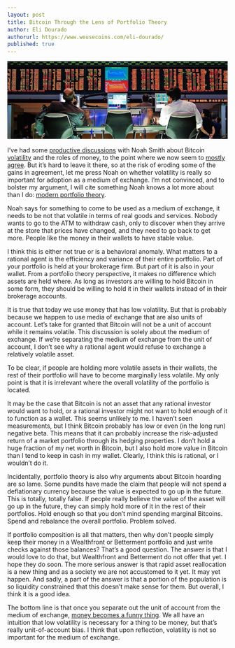 ```yaml
---
layout: post
title: Bitcoin Through the Lens of Portfolio Theory
author: Eli Dourado
authorurl: https://www.weusecoins.com/eli-dourado/
published: true
---
```


<center><img src="/images/bitcoin-traders.jpg" alt="bitcoin traders"></center>
<p>I’ve had some <a href="/bitcoin-as-a-medium-of-settlement/">productive discussions</a> with Noah Smith about Bitcoin <a href="/bitcoin-volatility-as-an-asset-class/">volatility</a> and the roles of money, to the point where we now seem to <a href="http://www.bloombergview.com/articles/2015-06-17/bitcoin-volatility-prevents-it-from-becoming-money">mostly agree</a>. But it’s hard to leave it there, so at the risk of eroding some of the gains in agreement, let me press Noah on whether volatility is really so important for adoption as a medium of exchange. I’m not convinced, and to bolster my argument, I will cite something Noah knows a lot more about than I do: <a href="https://en.wikipedia.org/wiki/Modern_portfolio_theory">modern portfolio theory</a>.
<p>Noah says for something to come to be used as a medium of exchange, it needs to be not that volatile in terms of real goods and services. Nobody wants to go to the ATM to withdraw cash, only to discover when they arrive at the store that prices have changed, and they need to go back to get more. People like the money in their wallets to have stable value.
<p>I think this is either not true or is a behavioral anomaly. What matters to a rational agent is the efficiency and variance of their entire portfolio. Part of your portfolio is held at your brokerage firm. But part of it is also in your wallet. From a portfolio theory perspective, it makes no difference which assets are held where. As long as investors are willing to hold Bitcoin in some form, they should be willing to hold it in their wallets instead of in their brokerage accounts.
<p>It is true that today we use money that has low volatility. But that is probably because we happen to use media of exchange that are also units of account. Let’s take for granted that Bitcoin will not be a unit of account while it remains volatile. This discussion is solely about the medium of exchange. If we’re separating the medium of exchange from the unit of account, I don’t see why a rational agent would refuse to exchange a relatively volatile asset.
<p>To be clear, if people are holding more volatile assets in their wallets, the rest of their portfolio will have to become marginally less volatile. My only point is that it is irrelevant where the overall volatility of the portfolio is located.
<p>It may be the case that Bitcoin is not an asset that any rational investor would want to hold, or a rational investor might not want to hold enough of it to function as a wallet. This seems unlikely to me. I haven’t seen measurements, but I think Bitcoin probably has low or even (in the long run) negative beta. This means that it can probably increase the risk-adjusted return of a market portfolio through its hedging properties. I don’t hold a huge fraction of my net worth in Bitcoin, but I also hold more value in Bitcoin than I tend to keep in cash in my wallet. Clearly, I think this is rational, or I wouldn’t do it.
<p>Incidentally, portfolio theory is also why arguments about Bitcoin hoarding are so lame. Some pundits have made the claim that people will not spend a deflationary currency because the value is expected to go up in the future. This is totally, totally false. If people really believe the value of the asset will go up in the future, they can simply hold more of it in the rest of their portfolios. Hold enough so that you don’t mind spending marginal Bitcoins. Spend and rebalance the overall portfolio. Problem solved.
<p>If portfolio composition is all that matters, then why don’t people simply keep their money in a Wealthfront or Betterment portfolio and just write checks against those balances? That’s a good question. The answer is that I would love to do that, but Wealthfront and Betterment do not offer that yet. I hope they do soon. The more serious answer is that rapid asset reallocation is a new thing and as a society we are not accustomed to it yet. It may yet happen. And sadly, a part of the answer is that a portion of the population is so liquidity constrained that this doesn’t make sense for them. But overall, I think it is a good idea.
<p>The bottom line is that once you separate out the unit of account from the medium of exchange, <a href="http://geni.us/newmonetaryeconomics">money becomes a funny thing</a>. We all have an intuition that low volatility is necessary for a thing to be money, but that’s really unit-of-account bias. I think that upon reflection, volatility is not so important for the medium of exchange.